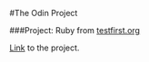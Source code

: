 #The Odin Project

###Project: Ruby from [testfirst.org](http://testfirst.org/learn_ruby)

[Link](http://www.theodinproject.com/web-development-101/ruby) to the project.
